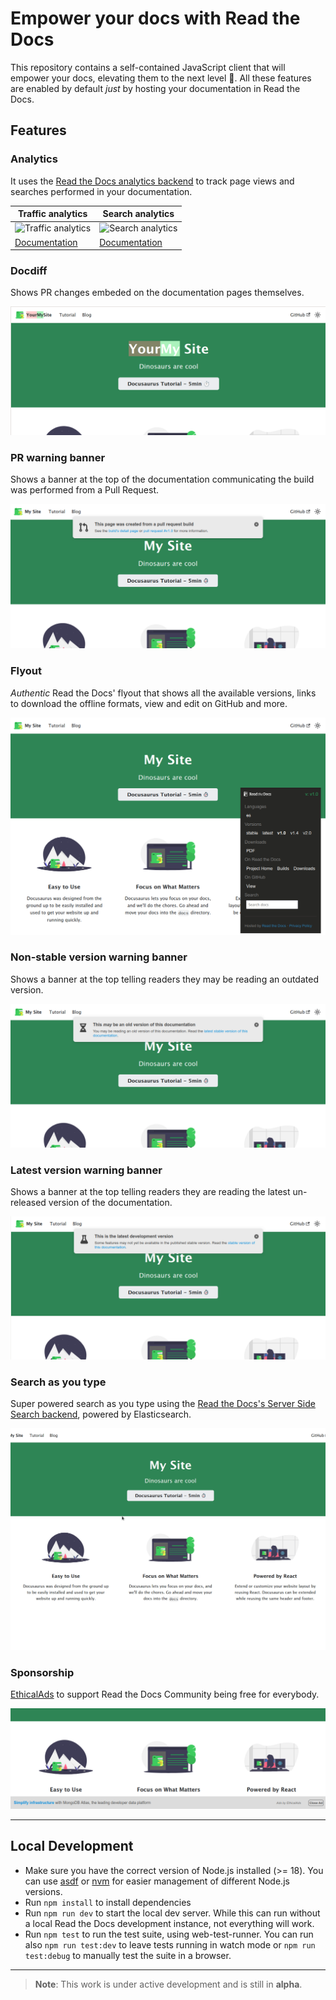 # Empower your docs with Read the Docs

This repository contains a self-contained JavaScript client that will empower your docs,
elevating them to the next level 🚀.
All these features are enabled by default _just_ by hosting your documentation in Read the Docs.

## Features

### Analytics

It uses the [Read the Docs analytics backend](https://docs.readthedocs.io/page/reference/analytics.html) to track page views and searches performed in your documentation.

| Traffic analytics                                                | Search analytics                                                               |
| ---------------------------------------------------------------- | ------------------------------------------------------------------------------ |
| ![Traffic analytics](docs/traffic-analytics-example.png)         | ![Search analytics](docs/search-analytics-example.png)                         |
| [Documentation](https://docs.readthedocs.io/page/analytics.html) | [Documentation](https://docs.readthedocs.io/page/guides/search-analytics.html) |

### Docdiff

Shows PR changes embeded on the documentation pages themselves.

![Docdiff example](docs/docdiff-example.png)

### PR warning banner

Shows a banner at the top of the documentation communicating the build was performed from a Pull Request.

![PR warning banner](docs/pr-warning-banner-example.png)

### Flyout

_Authentic_ Read the Docs' flyout that shows all the available versions,
links to download the offline formats, view and edit on GitHub and more.

![Flyout](docs/flyout-example.png)

### Non-stable version warning banner

Shows a banner at the top telling readers they may be reading an outdated version.

![Non-stable version warining banner](docs/non-stable-warning-banner-example.png)

### Latest version warning banner

Shows a banner at the top telling readers they are reading the latest un-released version of the documentation.

![Latest version warning banner](docs/latest-warning-banner-example.png)

### Search as you type

Super powered search as you type using the [Read the Docs's Server Side Search backend](https://docs.readthedocs.io/page/server-side-search/api.html),
powered by Elasticsearch.

![Search as you type](docs/search-as-you-type-example.gif)

### Sponsorship

[EthicalAds](https://www.ethicalads.io/) to support Read the Docs Community being free for everybody.

![EthicalAds](docs/ethical-ads-example.png)

---

## Local Development

- Make sure you have the correct version of Node.js installed (>= 18). You can use [asdf](https://github.com/asdf-vm/asdf) or [nvm](https://github.com/nvm-sh/nvm) for easier management of different Node.js versions.
- Run `npm install` to install dependencies
- Run `npm run dev` to start the local dev server. While this can run without a local Read the Docs development instance, not everything will work.
- Run `npm test` to run the test suite, using web-test-runner. You can run also `npm run test:dev` to leave tests running in watch mode or `npm run test:debug` to manually test the suite in a browser.

---

> **Note**:
> This work is under active development and is still in **alpha**.

